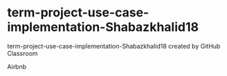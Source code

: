 # term-project-use-case-implementation-Shabazkhalid18
term-project-use-case-implementation-Shabazkhalid18 created by GitHub Classroom

Airbnb
